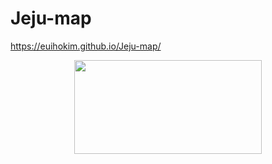# Jeju-map
https://euihokim.github.io/Jeju-map/
<p align="center"><img src="https://user-images.githubusercontent.com/104756433/205115744-a0371bfe-30e6-4707-ba92-c96d0442fcd5.gif" height="150px" width="300px"></p>


